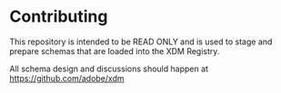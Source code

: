 # Contributing

This repository is intended to be READ ONLY and is used to stage and prepare schemas that are loaded into the XDM Registry. 

All schema design and discussions should happen at https://github.com/adobe/xdm


